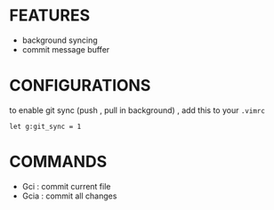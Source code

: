 


FEATURES
========
* background syncing
* commit message buffer

CONFIGURATIONS
==============

to enable git sync (push , pull in background) , add this to your `.vimrc`

    let g:git_sync = 1 


COMMANDS
========

  * Gci   : commit current file
  * Gcia  : commit all changes


